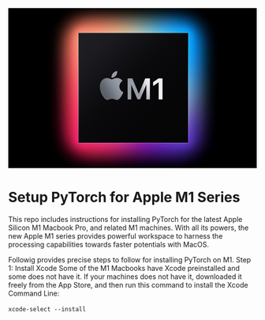 <img src="Apple_new-m1-chip.jpg">

# Setup PyTorch for Apple M1 Series
This repo includes instructions for installing PyTorch for the latest Apple Silicon M1 Macbook Pro, and related M1 machines. With all its powers, the new Apple M1 series provides powerful workspace to harness the processing capabilities towards faster potentials with MacOS.



Followig provides precise steps to follow for installing PyTorch on M1.
Step 1: Install Xcode
Some of the M1 Macbooks have Xcode preinstalled and some does not have it. If your machines does not have it, downloaded it freely from the App Store, and then run this command to install the Xcode Command Line:

```xcode-select --install```


